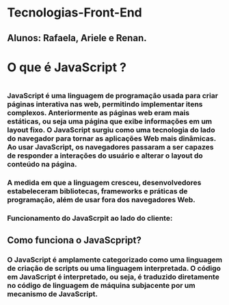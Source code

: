 # Tecnologias-Front-End
## Alunos: Rafaela, Ariele e Renan.
<h1> O que é JavaScript ?<h1>

### JavaScript é uma linguagem de programação usada para criar páginas interativa nas web, permitindo implementar itens complexos. Anteriormente as páginas web eram mais estáticas, ou seja uma página que exibe informações em um layout fixo. O JavaScript surgiu como uma tecnologia do lado do navegador para tornar as aplicações Web mais dinâmicas. Ao usar JavaScript, os navegadores passaram a ser capazes de responder a interações do usuário e alterar o layout do conteúdo na página.
### A medida em que a linguagem cresceu, desenvolvedores estabeleceram bibliotecas, frameworks e práticas de programação, além de usar fora dos navegadores Web.
### Funcionamento do JavaScrpit ao lado do cliente:

## Como funciona o JavaScpript?
### O JavaScript é amplamente categorizado como uma linguagem de criação de scripts ou uma linguagem interpretada. O código em JavaScript é interpretado, ou seja, é traduzido diretamente no código de linguagem de máquina subjacente por um mecanismo de JavaScript.


